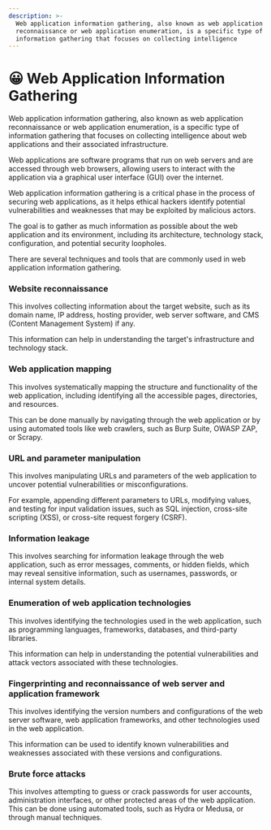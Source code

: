 ```yaml
---
description: >-
  Web application information gathering, also known as web application
  reconnaissance or web application enumeration, is a specific type of
  information gathering that focuses on collecting intelligence
---
```


# 😀 Web Application Information Gathering

Web application information gathering, also known as web application reconnaissance or web application enumeration, is a specific type of information gathering that focuses on collecting intelligence about web applications and their associated infrastructure.&#x20;

Web applications are software programs that run on web servers and are accessed through web browsers, allowing users to interact with the application via a graphical user interface (GUI) over the internet.

Web application information gathering is a critical phase in the process of securing web applications, as it helps ethical hackers identify potential vulnerabilities and weaknesses that may be exploited by malicious actors.&#x20;

The goal is to gather as much information as possible about the web application and its environment, including its architecture, technology stack, configuration, and potential security loopholes.

There are several techniques and tools that are commonly used in web application information gathering.&#x20;

### Website reconnaissance

This involves collecting information about the target website, such as its domain name, IP address, hosting provider, web server software, and CMS (Content Management System) if any.&#x20;

This information can help in understanding the target's infrastructure and technology stack.

### Web application mapping

This involves systematically mapping the structure and functionality of the web application, including identifying all the accessible pages, directories, and resources.&#x20;

This can be done manually by navigating through the web application or by using automated tools like web crawlers, such as Burp Suite, OWASP ZAP, or Scrapy.

### URL and parameter manipulation

This involves manipulating URLs and parameters of the web application to uncover potential vulnerabilities or misconfigurations.&#x20;

For example, appending different parameters to URLs, modifying values, and testing for input validation issues, such as SQL injection, cross-site scripting (XSS), or cross-site request forgery (CSRF).

### Information leakage&#x20;

This involves searching for information leakage through the web application, such as error messages, comments, or hidden fields, which may reveal sensitive information, such as usernames, passwords, or internal system details.

### Enumeration of web application technologies

This involves identifying the technologies used in the web application, such as programming languages, frameworks, databases, and third-party libraries.&#x20;

This information can help in understanding the potential vulnerabilities and attack vectors associated with these technologies.

### Fingerprinting and reconnaissance of web server and application framework

This involves identifying the version numbers and configurations of the web server software, web application frameworks, and other technologies used in the web application.&#x20;

This information can be used to identify known vulnerabilities and weaknesses associated with these versions and configurations.

### Brute force attacks

This involves attempting to guess or crack passwords for user accounts, administration interfaces, or other protected areas of the web application. This can be done using automated tools, such as Hydra or Medusa, or through manual techniques.
